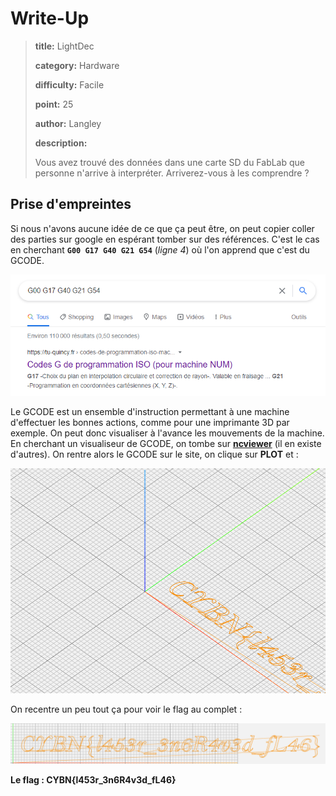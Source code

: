 # Write-Up
> **title:** LightDec
>
> **category:** Hardware
>
> **difficulty:** Facile
>
> **point:** 25
>
> **author:** Langley
>
> **description:**
>
> Vous avez trouvé des données dans une carte SD du FabLab que personne n'arrive à interpréter. Arriverez-vous à les comprendre ?

## Prise d'empreintes

Si nous n'avons aucune idée de ce que ça peut être, on peut copier coller des parties sur google en espérant tomber sur des références. C'est le cas en cherchant **`G00 G17 G40 G21 G54`** (*ligne 4*) où l'on apprend que c'est du GCODE.

![Recherche google d'une partie du fichier](images/research.png)

Le GCODE est un ensemble d'instruction permettant à une machine d'effectuer les bonnes actions, comme pour une imprimante 3D par exemple. On peut donc visualiser à l'avance les mouvements de la machine. En cherchant un visualiseur de GCODE, on tombe sur **[ncviewer](https://ncviewer.com)** (il en existe d'autres). On rentre alors le GCODE sur le site, on clique sur **PLOT** et :

![PLOT du GCODE](images/plot.png)

On recentre un peu tout ça pour voir le flag au complet :

![FLAG](images/flag.png)

**Le flag : CYBN{l453r_3n6R4v3d_fL46}**
